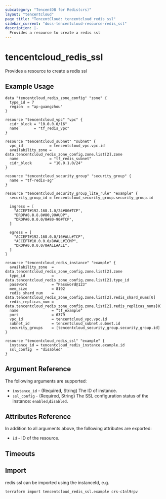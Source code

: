 ```yaml
---
subcategory: "TencentDB for Redis(crs)"
layout: "tencentcloud"
page_title: "TencentCloud: tencentcloud_redis_ssl"
sidebar_current: "docs-tencentcloud-resource-redis_ssl"
description: |-
  Provides a resource to create a redis ssl
---
```


# tencentcloud_redis_ssl

Provides a resource to create a redis ssl

## Example Usage

```hcl
data "tencentcloud_redis_zone_config" "zone" {
  type_id = 7
  region  = "ap-guangzhou"
}

resource "tencentcloud_vpc" "vpc" {
  cidr_block = "10.0.0.0/16"
  name       = "tf_redis_vpc"
}

resource "tencentcloud_subnet" "subnet" {
  vpc_id            = tencentcloud_vpc.vpc.id
  availability_zone = data.tencentcloud_redis_zone_config.zone.list[2].zone
  name              = "tf_redis_subnet"
  cidr_block        = "10.0.1.0/24"
}

resource "tencentcloud_security_group" "security_group" {
  name = "tf-redis-sg"
}

resource "tencentcloud_security_group_lite_rule" "example" {
  security_group_id = tencentcloud_security_group.security_group.id

  ingress = [
    "ACCEPT#192.168.1.0/24#80#TCP",
    "DROP#8.8.8.8#80,90#UDP",
    "DROP#0.0.0.0/0#80-90#TCP",
  ]

  egress = [
    "ACCEPT#192.168.0.0/16#ALL#TCP",
    "ACCEPT#10.0.0.0/8#ALL#ICMP",
    "DROP#0.0.0.0/0#ALL#ALL",
  ]
}

resource "tencentcloud_redis_instance" "example" {
  availability_zone  = data.tencentcloud_redis_zone_config.zone.list[2].zone
  type_id            = data.tencentcloud_redis_zone_config.zone.list[2].type_id
  password           = "Password@123"
  mem_size           = 8192
  redis_shard_num    = data.tencentcloud_redis_zone_config.zone.list[2].redis_shard_nums[0]
  redis_replicas_num = data.tencentcloud_redis_zone_config.zone.list[2].redis_replicas_nums[0]
  name               = "tf_example"
  port               = 6379
  vpc_id             = tencentcloud_vpc.vpc.id
  subnet_id          = tencentcloud_subnet.subnet.id
  security_groups    = [tencentcloud_security_group.security_group.id]
}

resource "tencentcloud_redis_ssl" "example" {
  instance_id = tencentcloud_redis_instance.example.id
  ssl_config  = "disabled"
}
```

## Argument Reference

The following arguments are supported:

* `instance_id` - (Required, String) The ID of instance.
* `ssl_config` - (Required, String) The SSL configuration status of the instance: `enabled`,`disabled`.

## Attributes Reference

In addition to all arguments above, the following attributes are exported:

* `id` - ID of the resource.



## Timeouts

<no value>


## Import

redis ssl can be imported using the instanceId, e.g.

```
terraform import tencentcloud_redis_ssl.example crs-c1nl9rpv
```

